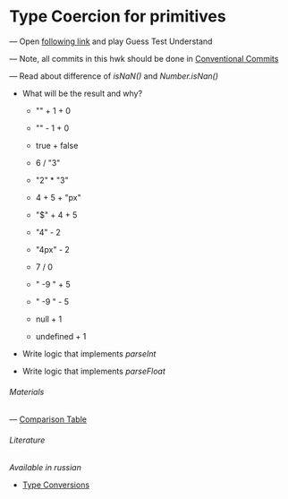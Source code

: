 # Type Coercion for primitives


 — Open [following link](https://github.com/vre2h/test-force/tree/master/gtu-01) and play Guess Test Understand   


 — Note, all commits in this hwk should be done in [Conventional Commits](https://www.conventionalcommits.org/en/v1.0.0/)


— Read about difference of *isNaN()* and *Number.isNan()*

*  What will be the result and why?
 
    - "" + 1 + 0

    - "" - 1 + 0

    - true + false

    - 6 / "3"

    - "2" * "3"

    - 4 + 5 + "px"

    - "$" + 4 + 5

    - "4" - 2

    - "4px" - 2

    - 7 / 0

    - " -9 " + 5

    - " -9 " - 5

    - null + 1

    - undefined + 1

* Write logic that implements *parseInt*

* Write logic that implements *parseFloat*

###### Materials

 — [Comparison Table](https://dorey.github.io/JavaScript-Equality-Table/)

###### Literature

*Available in russian*

* [Type Conversions](https://javascript.info/type-conversions)






